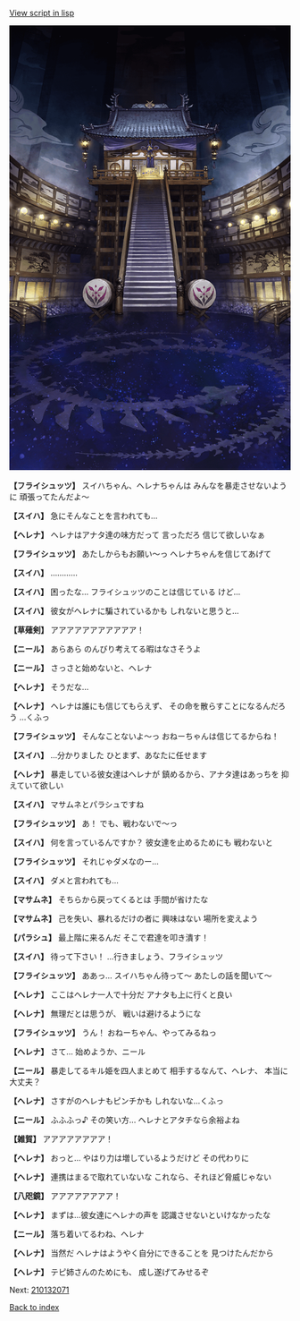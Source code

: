 [View script in lisp](../scripts/210132061.txt)

![masamune_arena.png](../images/backgrounds/masamune_arena.png)

**【フライシュッツ】**
スイハちゃん、ヘレナちゃんは
みんなを暴走させないように
頑張ってたんだよ～

**【スイハ】**
急にそんなことを言われても…

**【ヘレナ】**
ヘレナはアナタ達の味方だって
言っただろ
信じて欲しいなぁ

**【フライシュッツ】**
あたしからもお願い～っ
ヘレナちゃんを信じてあげて

**【スイハ】**
…………

**【スイハ】**
困ったな…
フライシュッツのことは信じている
けど…

**【スイハ】**
彼女がヘレナに騙されているかも
しれないと思うと…

**【草薙剣】**
アアアアアアアアアアア！

**【ニール】**
あらあら
のんびり考えてる暇はなさそうよ

**【ニール】**
さっさと始めないと、ヘレナ

**【ヘレナ】**
そうだな…

**【ヘレナ】**
ヘレナは誰にも信じてもらえず、
その命を散らすことになるんだろう
…くふっ

**【フライシュッツ】**
そんなことないよ～っ
おねーちゃんは信じてるからね！

**【スイハ】**
…分かりました
ひとまず、あなたに任せます

**【ヘレナ】**
暴走している彼女達はヘレナが
鎮めるから、アナタ達はあっちを
抑えていて欲しい

**【スイハ】**
マサムネとパラシュですね

**【フライシュッツ】**
あ！
でも、戦わないで～っ

**【スイハ】**
何を言っているんですか？
彼女達を止めるためにも
戦わないと

**【フライシュッツ】**
それじゃダメなのー…

**【スイハ】**
ダメと言われても…

**【マサムネ】**
そちらから戻ってくるとは
手間が省けたな

**【マサムネ】**
己を失い、暴れるだけの者に
興味はない
場所を変えよう

**【パラシュ】**
最上階に来るんだ
そこで君達を叩き潰す！

**【スイハ】**
待って下さい！
…行きましょう、フライシュッツ

**【フライシュッツ】**
ああっ…
スイハちゃん待って～
あたしの話を聞いて～

**【ヘレナ】**
ここはヘレナ一人で十分だ
アナタも上に行くと良い

**【ヘレナ】**
無理だとは思うが、
戦いは避けるようにな

**【フライシュッツ】**
うん！
おねーちゃん、やってみるねっ

**【ヘレナ】**
さて…
始めようか、ニール

**【ニール】**
暴走してるキル姫を四人まとめて
相手するなんて、ヘレナ、
本当に大丈夫？

**【ヘレナ】**
さすがのヘレナもピンチかも
しれないな…くふっ

**【ニール】**
ふふふっ♪
その笑い方…
ヘレナとアタチなら余裕よね

**【雑賀】**
アアアアアアアア！

**【ヘレナ】**
おっと…
やはり力は増しているようだけど
その代わりに

**【ヘレナ】**
連携はまるで取れていないな
これなら、それほど脅威じゃない

**【八咫鏡】**
アアアアアアアア！

**【ヘレナ】**
まずは…彼女達にヘレナの声を
認識させないといけなかったな

**【ニール】**
落ち着いてるわね、ヘレナ

**【ヘレナ】**
当然だ
ヘレナはようやく自分にできることを
見つけたんだから

**【ヘレナ】**
テピ姉さんのためにも、
成し遂げてみせるぞ

Next: [210132071](210132071.md)

[Back to index](index.md)
